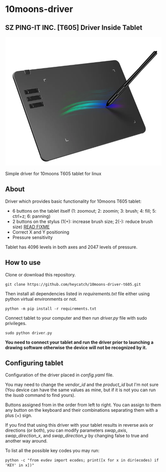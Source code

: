 # 10moons-driver

## SZ PING-IT INC. [T605] Driver Inside Tablet
![](https://raw.githubusercontent.com/heycatch/10moons-driver/refs/heads/master/T605.png)

Simple driver for 10moons T605 tablet for linux

## About

Driver which provides basic functionality for 10moons T605 tablet:
* 6 buttons on the tablet itself (1: zoomout; 2: zoomin; 3: brush; 4: fill; 5: ctrl+z; 6: panning)
* 2 buttons on the stylus (1(+): increase brush size; 2(-): reduce brush size) [READ FIXME](https://github.com/heycatch/10moons-driver-t605/blob/d70e474fbdcef673c9ed62f68df44e5ca5ed1e15/driver.py#L53)
* Correct X and Y positioning
* Pressure sensitivity

Tablet has 4096 levels in both axes and 2047 levels of pressure.

## How to use

Clone or download this repository.

```
git clone https://github.com/heycatch/10moons-driver-t605.git
```

Then install all dependencies listed in _requirements.txt_ file either using python virtual environments or not.

```
python -m pip install -r requirements.txt
```

Connect tablet to your computer and then run _driver.py_ file with sudo privileges.

```
sudo python driver.py
```

**You need to connect your tablet and run the driver prior to launching a drawing software otherwise the device will not be recognized by it.**

## Configuring tablet

Configuration of the driver placed in _config.yaml_ file.

You may need to change the *vendor_id* and the *product_id* but I'm not sure (You device can have the same values as mine, but if it is not you can run the *lsusb* command to find yours).

Buttons assigned from in the order from left to right. You can assign to them any button on the keyboard and their combinations separating them with a plus (+) sign.

If you find that using this driver with your tablet results in reverse axis or directions (or both), you can modify parameters *swap_axis*, *swap_direction_x*, and *swap_direction_y* by changing false to true and another way around.

To list all the possible key codes you may run:
```
python -c "from evdev import ecodes; print([x for x in dir(ecodes) if 'KEY' in x])"
```